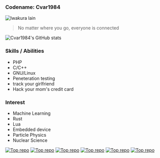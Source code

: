 
### Codename: Cvar1984
![Iwakura lain](https://c.tenor.com/O8k-DvUjaeEAAAAd/lain-dance.gif)
>No matter where you go, everyone is connected

![Cvar1984's GitHub stats](https://github-readme-stats.vercel.app/api?username=Cvar1984&show_icons=true&theme=radical)
### Skills / Abilities
* PHP
* C/C++
* GNU/Linux
* Peneteration testing
* track your girlfriend
* Hack your mom's credit card
### Interest
* Machine Learning
* Rust
* Lua
* Embedded device
* Particle Physics
* Nuclear Science

[![Top repo](https://github-readme-stats.vercel.app/api/pin/?username=Cvar1984&repo=sqlscan&theme=radical)](https://github.com/Cvar1984/sqlscan)
[![Top repo](https://github-readme-stats.vercel.app/api/pin/?username=Cvar1984&repo=liteotp&theme=radical)](https://github.com/Cvar1984/liteotp)
[![Top repo](https://github-readme-stats.vercel.app/api/pin/?username=BlackholeSecurity&repo=simpleimage&theme=radical)](https://github.com/BlackHoleSecurity/simpleimage)
[![Top repo](https://github-readme-stats.vercel.app/api/pin/?username=Cvar1984&repo=ml&theme=radical)](https://github.com/Cvar1984/ml)
[![Top repo](https://github-readme-stats.vercel.app/api/pin/?username=Cvar1984&repo=pload&theme=radical)](https://github.com/Cvar1984/pload)
[![Top repo](https://github-readme-stats.vercel.app/api/pin/?username=Cvar1984&repo=r2&theme=radical)](https://github.com/Cvar1984/r2)
